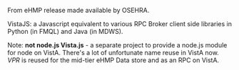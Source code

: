 From eHMP release made available by OSEHRA. 

VistaJS: a Javascript equivalent to various RPC Broker client side libraries in Python (in FMQL) and Java (in MDWS). 

Note: __not node.js Vista.js__ - a separate project to provide a node.js module for node on VistA. There's a lot of unfortunate name reuse in VistA now. _VPR_ is reused for the mid-tier eHMP Data store and as an RPC on VistA.
